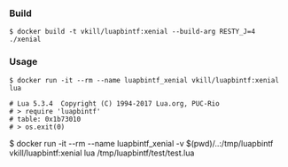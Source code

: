 ### Build

```
$ docker build -t vkill/luapbintf:xenial --build-arg RESTY_J=4 ./xenial
```

### Usage

```
$ docker run -it --rm --name luapbintf_xenial vkill/luapbintf:xenial lua

# Lua 5.3.4  Copyright (C) 1994-2017 Lua.org, PUC-Rio
# > require 'luapbintf'
# table: 0x1b73010
# > os.exit(0)
```

$ docker run -it --rm --name luapbintf_xenial -v $(pwd)/..:/tmp/luapbintf vkill/luapbintf:xenial lua /tmp/luapbintf/test/test.lua
```
